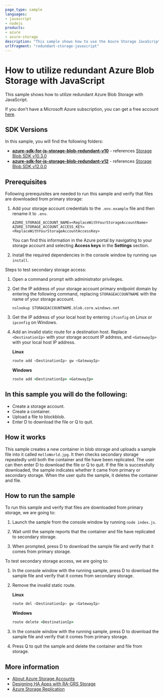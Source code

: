 ```yaml
---
page_type: sample
languages:
- javascript
- nodejs
products:
- azure
- azure-storage
description: "This sample shows how to use the Azure Storage JavaScript SDK with read-access geo-redundant."
urlFragment: "redundant-storage-javascript"
---
```


# How to utilize redundant Azure Blob Storage with JavaScript

This sample shows how to utilize redundant Azure Blob Storage with JavaScript.

If you don't have a Microsoft Azure subscription, you can get a free account <a href="http://go.microsoft.com/fwlink/?LinkId=330212">here</a>.

## SDK Versions

In this sample, you will find the following folders:

* **[azure-sdk-for-js-storage-blob-redundant-v10]** - references [Storage Blob SDK v10.3.0]
* **[azure-sdk-for-js-storage-blob-redundant-v12]** - references [Storage Blob SDK v12.0.0]

## Prerequisites

Following prerequisites are needed to run this sample and verify that files are downloaded from primary storage:

1. Add your storage account credentials to the `.env.example` file and then rename it to `.env`.

    ```
    AZURE_STORAGE_ACCOUNT_NAME=<ReplaceWithYourStorageAccountName>
    AZURE_STORAGE_ACCOUNT_ACCESS_KEY=<ReplaceWithYourStorageAccountAccessKey>
    ```

    You can find this information in the Azure portal by navigating to your storage account and selecting **Access keys** in the **Settings** section. 

2. Install the required dependencies in the console window by running `npm install`.

Steps to test secondary storage access:

1. Open a command prompt with administrator privileges.

2. Get the IP address of your storage account primary endpoint domain by entering the following command, replacing `STORAGEACCOUNTNAME` with the name of your storage account.

    ```
    nslookup STORAGEACCOUNTNAME.blob.core.windows.net
    ```

3. Get the IP address of your local host by entering `ifconfig` on Linux or `ipconfig` on Windows.

4. Add an invalid static route for a destination host. Replace `<DestinationIp>` with your storage account IP address, and `<GatewayIp>` with your local host IP address.

    **Linux**

    ```bash
    route add <DestinationIp> gw <GatewayIp>
    ```

    **Windows**

    ```cmd
    route add <DestinationIp> <GatewayIp>
    ```

## In this sample you will do the following: 

* Create a storage account.
* Create a container.
* Upload a file to blockblob.
* Enter D to download the file or Q to quit.

## How it works

This sample creates a new container in blob storage and uploads a sample file into it called `HelloWorld.jpg`. It then checks secondary storage repeatedly until both the container and file have been replicated. The user can then enter D to download the file or Q to quit. If the file is successfully downloaded, the sample indicates whether it came from primary or secondary storage. When the user quits the sample, it deletes the container and file. 

## How to run the sample

To run this sample and verify that files are downloaded from primary storage, we are going to:

1. Launch the sample from the console window by running `node index.js`.

2. Wait until the sample reports that the container and file have replicated to secondary storage.

3. When prompted, press D to download the sample file and verify that it comes from primary storage.

To test secondary storage access, we are going to:

1. In the console window with the running sample, press D to download the sample file and verify that it comes from secondary storage.

2. Remove the invalid static route.

    **Linux**

    ```bash
    route del <DestinationIp> gw <GatewayIp>
    ```

    **Windows**

    ```cmd
    route delete <DestinationIp>
    ```

3. In the console window with the running sample, press D to download the sample file and verify that it comes from primary storage. 

4. Press Q to quit the sample and delete the container and file from storage.

## More information

- [About Azure Storage Accounts]
- [Designing HA Apps with RA-GRS Storage]
- [Azure Storage Replication]

<!-- LINKS -->
[azure-sdk-for-js-storage-blob-redundant-v10]: https://github.com/Azure-Samples/azure-sdk-for-js-storage-blob-redundant/tree/master/azure-sdk-for-js-storage-blob-redundant-v10
[azure-sdk-for-js-storage-blob-redundant-v12]: https://github.com/Azure-Samples/azure-sdk-for-js-storage-blob-redundant/tree/master/azure-sdk-for-js-storage-blob-redundant-v12
[Storage Blob SDK v10.3.0]: https://www.npmjs.com/package/@azure/storage-blob/v/10.3.0
[Storage Blob SDK v12.0.0]: https://www.npmjs.com/package/@azure/storage-blob/v/12.0.0
[About Azure Storage Accounts]: https://docs.microsoft.com/azure/storage/storage-create-storage-account
[Designing HA Apps with RA-GRS Storage]: https://docs.microsoft.com/azure/storage/common/storage-designing-ha-apps-with-ragrs
[Azure Storage Replication]: https://docs.microsoft.com/azure/storage/storage-redundancy

